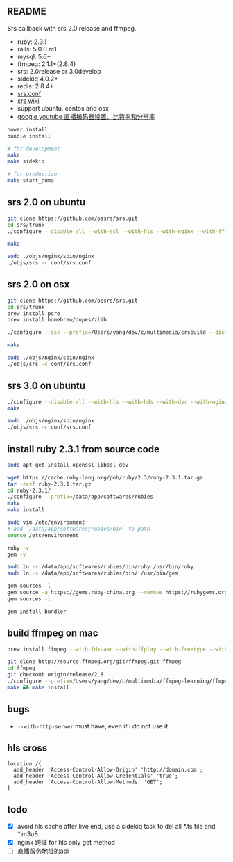 ## README

Srs callback with srs 2.0 release and ffmpeg.

* ruby: 2.3.1
* rails: 5.0.0.rc1
* mysql: 5.6+
* ffmpeg: 2.1.1+(2.8.4)
* srs: 2.0release or 3.0develop
* sidekiq 4.0.2+
* redis: 2.8.4+
* [srs.conf](https://github.com/FlowerWrong/srs_callback/blob/master/config/srs.conf)
* [srs wiki](https://github.com/ossrs/srs/wiki)
* support ubuntu, centos and osx
* [google youtube 直播编码器设置、比特率和分辨率](https://support.google.com/youtube/answer/2853702?hl=zh-Hans)

```bash
bower install
bundle install

# for development
make
make sidekiq

# for production
make start_puma
```

## srs 2.0 on ubuntu

```bash
git clone https://github.com/ossrs/srs.git
cd srs/trunk
./configure --disable-all --with-ssl --with-hls --with-nginx --with-ffmpeg --with-transcode --with-dvr --with-http-api --with-http-callback --with-http-server

make

sudo ./objs/nginx/sbin/nginx
./objs/srs -c conf/srs.conf
```

## srs 2.0 on osx

```bash
git clone https://github.com/ossrs/srs.git
cd srs/trunk
brew install pcre
brew install homebrew/dupes/zlib

./configure --osx --prefix=/Users/yang/dev/c/multimedia/srsbuild --disable-all --with-ssl --with-hls --with-nginx --with-ffmpeg --with-transcode --with-dvr --with-http-api --with-http-callback --with-http-server

make

sudo ./objs/nginx/sbin/nginx
./objs/srs -c conf/srs.conf
```

## srs 3.0 on ubuntu

```bash
./configure --disable-all --with-hls --with-hds --with-dvr --with-nginx --with-ssl --with-ffmpeg --with-transcode --with-ingest --with-stat --with-http-callback --with-http-server --with-stream-caster --with-kafka --with-http-api --with-librtmp --with-research --with-utest
make

sudo ./objs/nginx/sbin/nginx
./objs/srs -c conf/srs.conf
```

## install ruby 2.3.1 from source code

```bash
sudo apt-get install openssl libssl-dev

wget https://cache.ruby-lang.org/pub/ruby/2.3/ruby-2.3.1.tar.gz
tar -zxvf ruby-2.3.1.tar.gz
cd ruby-2.3.1/
./configure --prefix=/data/app/softwares/rubies
make
make install

sudo vim /etc/environment
# add `/data/app/softwares/rubies/bin` to path
source /etc/environment

ruby -v
gem -v

sudo ln -s /data/app/softwares/rubies/bin/ruby /usr/bin/ruby
sudo ln -s /data/app/softwares/rubies/bin/ /usr/bin/gem

gem sources -l
gem source -a https://gems.ruby-china.org --remove https://rubygems.org/
gem sources -l

gem install bundler
```

## build ffmpeg on mac

```zsh
brew install ffmpeg --with-fdk-aac --with-ffplay --with-freetype --with-libass --with-libquvi --with-libvorbis --with-libvpx --with-opus --with-x265

git clone http://source.ffmpeg.org/git/ffmpeg.git ffmpeg
cd ffmpeg
git checkout origin/release/2.8
./configure --prefix=/Users/yang/dev/c/multimedia/ffmpeg-learning/ffmpegbuild --enable-gpl --enable-nonfree --enable-libass --enable-libfdk-aac --enable-libfreetype --enable-libmp3lame --enable-libopus --enable-libtheora --enable-libvorbis --enable-libvpx --enable-libx264 --enable-libxvid
make && make install
```

## bugs

* `--with-http-server` must have, even if I do not use it.

## hls cross

```nginx
location /{
  add_header 'Access-Control-Allow-Origin' 'http://domain.com';
  add_header 'Access-Control-Allow-Credentials' 'true';
  add_header 'Access-Control-Allow-Methods' 'GET';
}
```

## todo

- [x] avoid hls cache after live end, use a sidekiq task to del all *.ts file and *.m3u8
- [x] nginx 跨域 for hls only get method
- [ ] 直播服务地址的api

